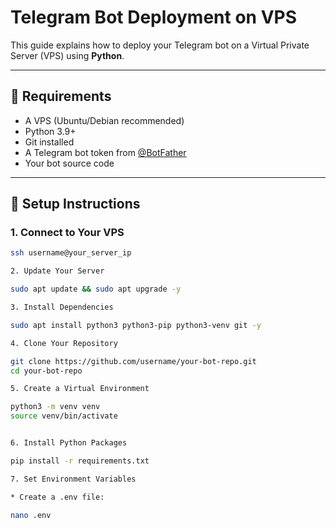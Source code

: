 # Telegram Bot Deployment on VPS

This guide explains how to deploy your Telegram bot on a Virtual Private Server (VPS) using **Python**.

---

## 🚀 Requirements
- A VPS (Ubuntu/Debian recommended)
- Python 3.9+
- Git installed
- A Telegram bot token from [@BotFather](https://t.me/BotFather)
- Your bot source code

---

## 🔧 Setup Instructions

### 1. Connect to Your VPS
```bash
ssh username@your_server_ip

2. Update Your Server

sudo apt update && sudo apt upgrade -y

3. Install Dependencies

sudo apt install python3 python3-pip python3-venv git -y

4. Clone Your Repository

git clone https://github.com/username/your-bot-repo.git
cd your-bot-repo

5. Create a Virtual Environment

python3 -m venv venv
source venv/bin/activate


6. Install Python Packages

pip install -r requirements.txt

7. Set Environment Variables

* Create a .env file:

nano .env


